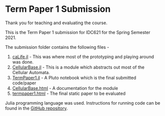 # Term Paper 1 Submission

Thank you for teaching and evaluating the course.

This is the Term Paper 1 submission for IDC621 for the Spring Semester 2021.

The submission folder contains the following files -

1. [caLife.jl](https://github.com/DhruvaSambrani/idc621/blob/main/caLife.jl) - This was where most of the prototyping and playing around was done.
2. [CellularBase.jl](https://github.com/DhruvaSambrani/idc621/blob/main/CellularBase.jl) - This is a module which abstracts out most of the Cellular Automata.
3. [TermPaper1.jl](https://github.com/DhruvaSambrani/idc621/blob/main/TermPaper1.jl) - A Pluto notebook which is the final submitted code/paper
4. [CellularBase.html](../CellularBase.html) - A documentation for the module
5. [termpaper1.html](termpaper1.html) - The final static paper to be evaluated

Julia programming language was used. Instructions for running code can be found in the [GitHub repository](https://github.com/DhruvaSambrani/idc621).
